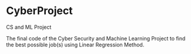 # CyberProject
CS and ML Project

The final code of the Cyber Security and Machine Learning Project to find the best possible job(s) using Linear Regression Method.
